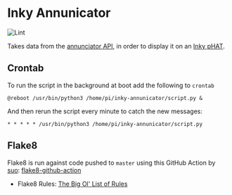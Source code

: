 # Inky Annunicator

![Lint](https://github.com/Leftorium/inky-annunicator/workflows/Lint/badge.svg?branch=master)

Takes data from the [annunciator API](https://dm-devci-annunciator-services.azurewebsites.net/index.html), in order to display it on an [Inky pHAT](https://shop.pimoroni.com/products/inky-phat?variant=12549254217811).

## Crontab

To run the script in the background at boot add the following to `crontab`

`@reboot /usr/bin/python3 /home/pi/inky-annunicator/script.py &`

And then rerun the script every minute to catch the new messages:

`* * * * * /usr/bin/python3 /home/pi/inky-annunicator/script.py`

## Flake8

Flake8 is run against code pushed to `master` using this GitHub Action by [suo](https://github.com/suo): [flake8-github-action](https://github.com/suo/flake8-github-action)

- Flake8 Rules: [The Big Ol' List of Rules](https://lintlyci.github.io/Flake8Rules/)
